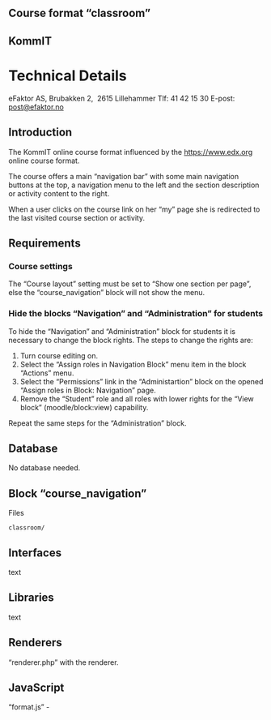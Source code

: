 ## Course format “classroom”
## KommIT
# Technical Details

eFaktor AS, Brubakken 2,  2615 Lillehammer
Tlf: 41 42 15 30
E-post: post@efaktor.no


## Introduction
The KommIT online course format influenced by the https://www.edx.org online course format.

The course offers a main “navigation bar” with some main navigation buttons at the top, a navigation menu to the left and the section description or activity content to the right.

When a user clicks on the course link on her “my” page she is redirected to the last visited course section or activity.

## Requirements
### Course settings
The “Course layout” setting must be set to “Show one section per page”, else the “course_navigation” block will not show the menu.

### Hide the blocks “Navigation” and “Administration” for students
To hide the “Navigation” and “Administration” block for students it is necessary to change the block rights. The steps to change the rights are:

1. Turn course editing on.
2. Select the  “Assign roles in Navigation Block” menu item in the block “Actions” menu.
3. Select the “Permissions” link in the “Administartion” block on the opened “Assign roles in Block: Navigation” page.
4. Remove the “Student” role and all roles with lower rights for the “View block” (moodle/block:view) capability.

Repeat the same steps for the “Administration” block.

## Database
No database needed.

## Block “course_navigation”
Files
```
classroom/
```

## Interfaces
text

## Libraries
text

## Renderers
“renderer.php” with the renderer.

## JavaScript
“format.js” -
